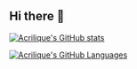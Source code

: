## Hi there 👋

<!--
**acrilique/acrilique** is a ✨ _special_ ✨ repository because its `README.md` (this file) appears on your GitHub profile.

Here are some ideas to get you started:

- 🔭 I’m currently working on ...
- 🌱 I’m currently learning ...
- 👯 I’m looking to collaborate on ...
- 🤔 I’m looking for help with ...
- 💬 Ask me about ...
- 📫 How to reach me: ...
- 😄 Pronouns: ...
- ⚡ Fun fact: ...
-->

[![Acrilique's GitHub stats](https://github-readme-stats-pi-one-59.vercel.app/api?username=acrilique&count_private=true&include_all_commits=true&hide_title=true&hide_border=true)](https://github.com/acrilique/github-readme-stats)

[![Acrilique's GitHub Languages](https://github-readme-stats-pi-one-59.vercel.app/api/top-langs?username=acrilique&hide_border=true&layout=compact&langs_count=8)](https://github.com/acrilique/github-readme-stats)
